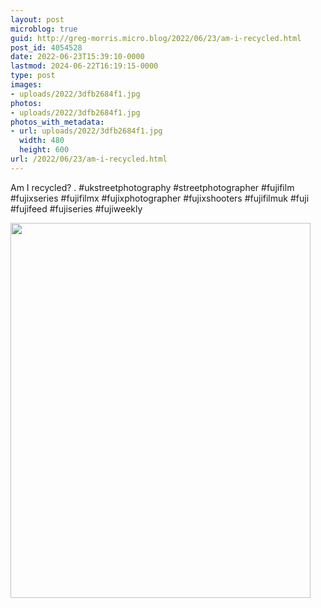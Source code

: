 ```yaml
---
layout: post
microblog: true
guid: http://greg-morris.micro.blog/2022/06/23/am-i-recycled.html
post_id: 4054528
date: 2022-06-23T15:39:10-0000
lastmod: 2024-06-22T16:19:15-0000
type: post
images:
- uploads/2022/3dfb2684f1.jpg
photos:
- uploads/2022/3dfb2684f1.jpg
photos_with_metadata:
- url: uploads/2022/3dfb2684f1.jpg
  width: 480
  height: 600
url: /2022/06/23/am-i-recycled.html
---
```

Am I recycled?
.
#ukstreetphotography #streetphotographer #fujifilm #fujixseries #fujifilmx #fujixphotographer #fujixshooters #fujifilmuk #fuji #fujifeed #fujiseries #fujiweekly

<img src="uploads/2022/3dfb2684f1.jpg" width="480" height="600" alt="">
